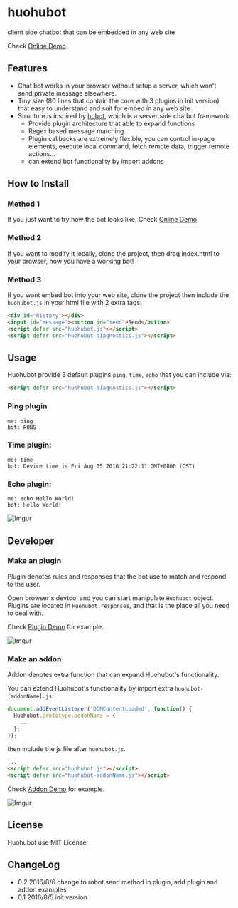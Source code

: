 # huohubot
client side chatbot that can be embedded in any web site

Check [Online Demo](https://gasolin.github.io/huohubot/)

## Features

* Chat bot works in your browser without setup a server, which won't send private message elsewhere.
* Tiny size (80 lines that contain the core with 3 plugins in init version) that easy to understand and suit for embed in any web site
* Structure is inspired by [hubot](https://github.com/github/hubot/), which is a server side chatbot framework
  * Provide plugin architecture that able to expand functions
  * Regex based message matching
  * Plugin callbacks are extremely flexible, you can control in-page elements, execute local command, fetch remote data, trigger remote actions...
  * can extend bot functionality by import addons


## How to Install

### Method 1

If you just want to try how the bot looks like, Check [Online Demo](https://gasolin.github.io/huohubot/)

### Method 2

If you want to modify it locally, clone the project, then drag index.html to your browser, now you have a working bot!

### Method 3

If you want embed bot into your web site, clone the project then include the `huohubot.js` in your html file with 2 extra tags:

```html
<div id="history"></div>
<input id="message"><button id="send">Send</button>
<script defer src="huohubot.js"></script>
<script defer src="huohubot-diagnostics.js"></script>
```

## Usage

Huohubot provide 3 default plugins `ping`, `time`, `echo` that you can include via:

```html
<script defer src="huohubot-diagnostics.js"></script>
```

### Ping plugin

```
me: ping
bot: PONG
```

### Time plugin:

```
me: time
bot: Device time is Fri Aug 05 2016 21:22:11 GMT+0800 (CST)
```

### Echo plugin:

```
me: echo Hello World!
bot: Hello World!
```

![Imgur](http://i.imgur.com/Ljjf0Fw.png)

## Developer

### Make an plugin

Plugin denotes rules and responses that the bot use to match and respond to the user.

Open browser's devtool and you can start manipulate `Huohubot` object.
Plugins are located in `Huohubot.responses`, and that is the place all you need to deal with.

Check [Plugin Demo](https://gasolin.github.io/huohubot/plugin) for example.

![Imgur](http://i.imgur.com/mbhTwf6.png)

### Make an addon

Addon denotes extra function that can expand Huohubot's functionality.

You can extend Huohubot's functionality by import extra `huohubot-[addonName].js`:

```js
document.addEventListener('DOMContentLoaded', function() {
  Huohubot.prototype.addonName = {
    ...
  };
});
```

then include the js file after `huohubot.js`.

```html
...
<script defer src="huohubot.js"></script>
<script defer src="huohubot-addonName.js"></script>
```

Check [Addon Demo](https://gasolin.github.io/huohubot/addon) for example.

![Imgur](http://i.imgur.com/qYCES6M.png)

## License

Huohubot use MIT License

## ChangeLog

* 0.2 2016/8/6 change to robot.send method in plugin, add plugin and addon examples
* 0.1 2016/8/5 init version
